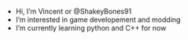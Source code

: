 - Hi, I’m Vincent or @ShakeyBones91
- I’m interested in game developement and modding
- I’m currently learning python and C++ for now

<!---
ShakeyBones91/ShakeyBones91 is a ✨ special ✨ repository because its `README.md` (this file) appears on your GitHub profile.
You can click the Preview link to take a look at your changes.
--->
